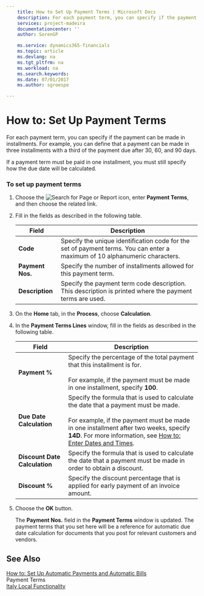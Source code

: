 ```yaml
---
    title: How to Set Up Payment Terms | Microsoft Docs
    description: For each payment term, you can specify if the payment can be made in installments. For example, you can define that a payment can be made in three installments with a third of the payment due after 30, 60, and 90 days.
    services: project-madeira
    documentationcenter: ''
    author: SorenGP

    ms.service: dynamics365-financials
    ms.topic: article
    ms.devlang: na
    ms.tgt_pltfrm: na
    ms.workload: na
    ms.search.keywords:
    ms.date: 07/01/2017
    ms.author: sgroespe

---
```

# How to: Set Up Payment Terms
For each payment term, you can specify if the payment can be made in installments. For example, you can define that a payment can be made in three installments with a third of the payment due after 30, 60, and 90 days.  
  
 If a payment term must be paid in one installment, you must still specify how the due date will be calculated.  
  
### To set up payment terms  
  
1.  Choose the ![Search for Page or Report](media/ui-search/search_small.png "Search for Page or Report icon") icon, enter **Payment Terms**, and then choose the related link.  
  
2.  Fill in the fields as described in the following table.  
  
    |Field|Description|  
    |---------------------------------|---------------------------------------|  
    |**Code**|Specify the unique identification code for the set of payment terms. You can enter a maximum of 10 alphanumeric characters.|  
    |**Payment Nos.**|Specify the number of installments allowed for this payment term.|  
    |**Description**|Specify the payment term code description. This description is printed where the payment terms are used.|  
  
3.  On the **Home** tab, in the **Process**, choose **Calculation**.  
  
4.  In the **Payment Terms Lines** window, fill in the fields as described in the following table.  
  
    |Field|Description|  
    |---------------------------------|---------------------------------------|  
    |**Payment %**|Specify the percentage of the total payment that this installment is for.<br /><br /> For example, if the payment must be made in one installment, specify **100**.|  
    |**Due Date Calculation**|Specify the formula that is used to calculate the date that a payment must be made.<br /><br /> For example, if the payment must be made in one installment after two weeks, specify **14D**. For more information, see [How to: Enter Dates and Times](how-to-enter-dates-and-times.md).|  
    |**Discount Date Calculation**|Specify the formula that is used to calculate the date that a payment must be made in order to obtain a discount.|  
    |**Discount %**|Specify the discount percentage that is applied for early payment of an invoice amount.|  
  
5.  Choose the **OK** button.  
  
     The **Payment Nos.** field in the **Payment Terms** window is updated. The payment terms that you set here will be a reference for automatic due date calculation for documents that you post for relevant customers and vendors.  
  
## See Also  
 [How to: Set Up Automatic Payments and Automatic Bills](how-to-set-up-automatic-payments-and-automatic-bills.md)   
 Payment Terms   
 [Italy Local Functionality](italy-local-functionality.md)